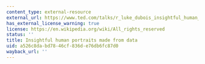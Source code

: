 ```yaml
---
content_type: external-resource
external_url: https://www.ted.com/talks/r_luke_dubois_insightful_human_portraits_made_from_data
has_external_license_warning: true
license: https://en.wikipedia.org/wiki/All_rights_reserved
status: ''
title: Insightful human portraits made from data
uid: a526c8da-bd78-46cf-836d-e76db6fc87d0
wayback_url: ''
---
```

